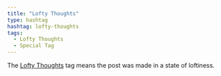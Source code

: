 ```yaml
---
title: "Lofty Thoughts"
type: hashtag
hashtag: lofty-thoughts
tags:
  - Lofty Thoughts
  - Special Tag
---
```


The [Lofty Thoughts](/lofty-thoughts/) tag means the post was made in a state of loftiness.